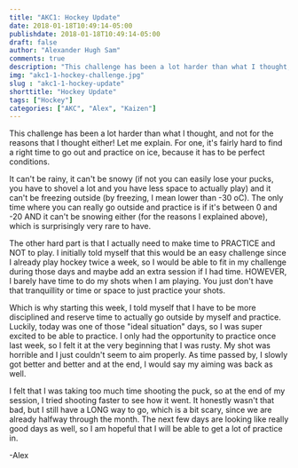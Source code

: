 ```yaml
---
title: "AKC1: Hockey Update"
date: 2018-01-18T10:49:14-05:00
publishdate: 2018-01-18T10:49:14-05:00
draft: false
author: "Alexander Hugh Sam"
comments: true
description: "This challenge has been a lot harder than what I thought, and not for the reasons that I thought either!"
img: "akc1-1-hockey-challenge.jpg"
slug : "akc1-1-hockey-update"
shorttitle: "Hockey Update"
tags: ["Hockey"]
categories: ["AKC", "Alex", "Kaizen"]
---
```

This challenge has been a lot harder than what I thought, and not for the reasons that I thought either! Let me explain. For one, it's fairly hard to find a right time to go out and practice on ice, because it has to be perfect conditions.

It can't be rainy, it can't be snowy (if not you can easily lose your pucks, you have to shovel a lot and you have less space to actually play) and it can't be freezing outside (by freezing, I mean lower than -30 oC). The only time where you can really go outside and practice is if it's between 0 and -20 AND it can't be snowing either (for the reasons I explained above), which is surprisingly very rare to have.

The other hard part is that I actually need to make time to PRACTICE and NOT to play. I initially told myself that this would be an easy challenge since I already play hockey twice a week, so I would be able to fit in my challenge during those days and maybe add an extra session if I had time. HOWEVER, I barely have time to do my shots when I am playing. You just don't have that tranquillity or time or space to just practice your shots.

Which is why starting this week, I told myself that I have to be more disciplined and reserve time to actually go outside by myself and practice. Luckily, today was one of those "ideal situation" days, so I was super excited to be able to practice. I only had the opportunity to practice once last week, so I felt it at the very beginning that I was rusty. My shot was horrible and I just couldn't seem to aim properly. As time passed by, I slowly got better and better and at the end, I would say my aiming was back as well.

I felt that I was taking too much time shooting the puck, so at the end of my session, I tried shooting faster to see how it went. It honestly wasn't that bad, but I still have a LONG way to go, which is a bit scary, since we are already halfway through the month. The next few days are looking like really good days as well, so I am hopeful that I will be able to get a lot of practice in.

-Alex
